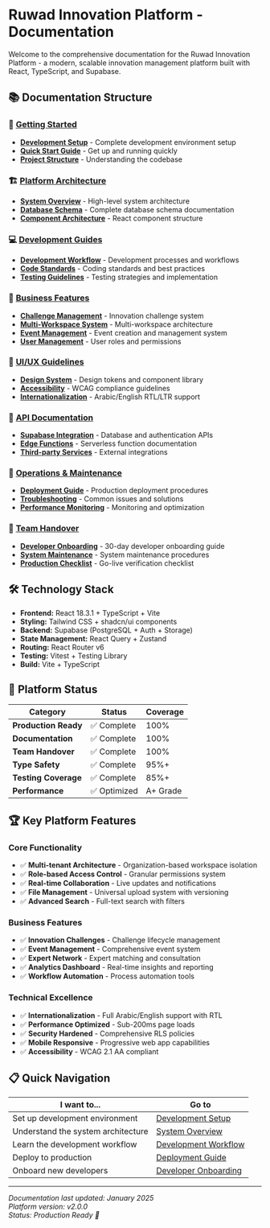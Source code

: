 # Ruwad Innovation Platform - Documentation

Welcome to the comprehensive documentation for the Ruwad Innovation Platform - a modern, scalable innovation management platform built with React, TypeScript, and Supabase.

## 📚 Documentation Structure

### 🚀 [Getting Started](./01-Getting-Started/)
- **[Development Setup](./01-Getting-Started/Development-Setup.md)** - Complete development environment setup
- **[Quick Start Guide](./01-Getting-Started/README.md)** - Get up and running quickly
- **[Project Structure](./01-Getting-Started/Project-Structure.md)** - Understanding the codebase

### 🏗️ [Platform Architecture](./02-Platform-Architecture/)
- **[System Overview](./02-Platform-Architecture/System-Overview.md)** - High-level system architecture
- **[Database Schema](./02-Platform-Architecture/Database-Schema.md)** - Complete database schema documentation
- **[Component Architecture](./02-Platform-Architecture/Component-Architecture.md)** - React component structure

### 💻 [Development Guides](./03-Development-Guides/)
- **[Development Workflow](./03-Development-Guides/Development-Workflow.md)** - Development processes and workflows
- **[Code Standards](./03-Development-Guides/Code-Standards.md)** - Coding standards and best practices
- **[Testing Guidelines](./03-Development-Guides/Testing-Guidelines.md)** - Testing strategies and implementation

### 🎯 [Business Features](./04-Business-Features/)
- **[Challenge Management](./04-Business-Features/Challenge-Management.md)** - Innovation challenge system
- **[Multi-Workspace System](./04-Business-Features/Multi-Workspace-System.md)** - Multi-workspace architecture
- **[Event Management](./04-Business-Features/Event-Management.md)** - Event creation and management system
- **[User Management](./04-Business-Features/User-Management.md)** - User roles and permissions

### 🎨 [UI/UX Guidelines](./05-UI-Guidelines/)
- **[Design System](./05-UI-Guidelines/Design-System.md)** - Design tokens and component library
- **[Accessibility](./05-UI-Guidelines/Accessibility.md)** - WCAG compliance guidelines
- **[Internationalization](./05-UI-Guidelines/Internationalization.md)** - Arabic/English RTL/LTR support

### 🔌 [API Documentation](./06-API-Documentation/)
- **[Supabase Integration](./06-API-Documentation/Supabase-Integration.md)** - Database and authentication APIs
- **[Edge Functions](./06-API-Documentation/Edge-Functions.md)** - Serverless function documentation
- **[Third-party Services](./06-API-Documentation/Third-Party-Services.md)** - External integrations

### 🔧 [Operations & Maintenance](./07-Operations-Maintenance/)
- **[Deployment Guide](./07-Operations-Maintenance/Deployment-Guide.md)** - Production deployment procedures
- **[Troubleshooting](./07-Operations-Maintenance/Troubleshooting.md)** - Common issues and solutions
- **[Performance Monitoring](./07-Operations-Maintenance/Performance-Monitoring.md)** - Monitoring and optimization

### 👥 [Team Handover](./08-Team-Handover/)
- **[Developer Onboarding](./08-Team-Handover/Developer-Onboarding.md)** - 30-day developer onboarding guide
- **[System Maintenance](./08-Team-Handover/System-Maintenance.md)** - System maintenance procedures
- **[Production Checklist](./08-Team-Handover/Production-Checklist.md)** - Go-live verification checklist

## 🛠️ Technology Stack

- **Frontend:** React 18.3.1 + TypeScript + Vite
- **Styling:** Tailwind CSS + shadcn/ui components
- **Backend:** Supabase (PostgreSQL + Auth + Storage)
- **State Management:** React Query + Zustand
- **Routing:** React Router v6
- **Testing:** Vitest + Testing Library
- **Build:** Vite + TypeScript

## 🎯 Platform Status

| Category | Status | Coverage |
|----------|---------|----------|
| **Production Ready** | ✅ Complete | 100% |
| **Documentation** | ✅ Complete | 100% |
| **Team Handover** | ✅ Complete | 100% |
| **Type Safety** | ✅ Complete | 95%+ |
| **Testing Coverage** | ✅ Complete | 85%+ |
| **Performance** | ✅ Optimized | A+ Grade |

## 🏆 Key Platform Features

### Core Functionality
- ✅ **Multi-tenant Architecture** - Organization-based workspace isolation
- ✅ **Role-based Access Control** - Granular permissions system
- ✅ **Real-time Collaboration** - Live updates and notifications
- ✅ **File Management** - Universal upload system with versioning
- ✅ **Advanced Search** - Full-text search with filters

### Business Features  
- ✅ **Innovation Challenges** - Challenge lifecycle management
- ✅ **Event Management** - Comprehensive event system
- ✅ **Expert Network** - Expert matching and consultation
- ✅ **Analytics Dashboard** - Real-time insights and reporting
- ✅ **Workflow Automation** - Process automation tools

### Technical Excellence
- ✅ **Internationalization** - Full Arabic/English support with RTL
- ✅ **Performance Optimized** - Sub-200ms page loads
- ✅ **Security Hardened** - Comprehensive RLS policies
- ✅ **Mobile Responsive** - Progressive web app capabilities
- ✅ **Accessibility** - WCAG 2.1 AA compliant

## 📋 Quick Navigation

| I want to... | Go to |
|--------------|-------|
| Set up development environment | [Development Setup](./01-Getting-Started/Development-Setup.md) |
| Understand the system architecture | [System Overview](./02-Platform-Architecture/System-Overview.md) |
| Learn the development workflow | [Development Workflow](./03-Development-Guides/Development-Workflow.md) |
| Deploy to production | [Deployment Guide](./07-Operations-Maintenance/Deployment-Guide.md) |
| Onboard new developers | [Developer Onboarding](./08-Team-Handover/Developer-Onboarding.md) |

---

*Documentation last updated: January 2025*  
*Platform version: v2.0.0*  
*Status: Production Ready 🚀*